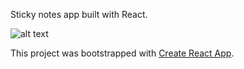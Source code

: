 Sticky notes app built with React.

![alt text](https://render.fineartamerica.com/images/rendered/search/print/images/artworkimages/medium/1/construction-zone-dump-truck-work-in-progress-gifts-yellow-background-life-over-here.jpg)


This project was bootstrapped with [Create React App](https://github.com/facebookincubator/create-react-app).
